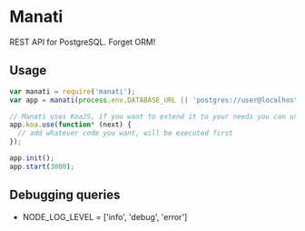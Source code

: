 # Manati

REST API for PostgreSQL. Forget ORM!

## Usage

```javascript
var manati = require('manati');
var app = manati(process.env.DATABASE_URL || 'postgres://user@localhost/database', 'www.example.com');

// Manati uses KoaJS, if you want to extend it to your needs you can use (see http://koajs.com/ for more info)
app.koa.use(function* (next) {
  // add whatever code you want, will be executed first
});

app.init();
app.start(3000);
```

## Debugging queries

* NODE_LOG_LEVEL = ['info', 'debug', 'error']